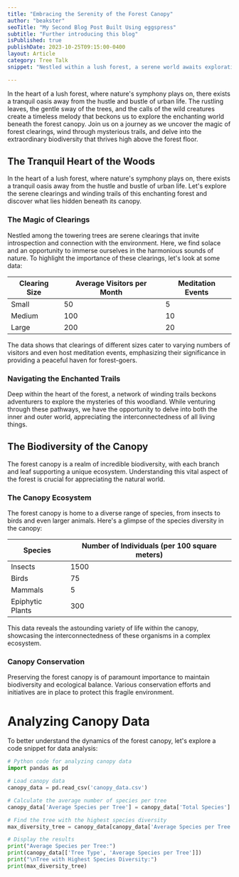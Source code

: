 ```yaml
---
title: "Embracing the Serenity of the Forest Canopy"
author: "beakster"
seoTitle: "My Second Blog Post Built Using eggspress"
subtitle: "Further introducing this blog"
isPublished: true
publishDate: 2023-10-25T09:15:00-0400
layout: Article
category: Tree Talk
snippet: "Nestled within a lush forest, a serene world awaits exploration. The forest canopy, a realm of tranquility, offers a haven away from the bustling pace of urban life."

---
```


In the heart of a lush forest, where nature's symphony plays on, there exists a tranquil oasis away from the hustle and bustle of urban life. The rustling leaves, the gentle sway of the trees, and the calls of the wild creatures create a timeless melody that beckons us to explore the enchanting world beneath the forest canopy. Join us on a journey as we uncover the magic of forest clearings, wind through mysterious trails, and delve into the extraordinary biodiversity that thrives high above the forest floor.

## The Tranquil Heart of the Woods

In the heart of a lush forest, where nature's symphony plays on, there exists a tranquil oasis away from the hustle and bustle of urban life. Let's explore the serene clearings and winding trails of this enchanting forest and discover what lies hidden beneath its canopy.

### The Magic of Clearings

Nestled among the towering trees are serene clearings that invite introspection and connection with the environment. Here, we find solace and an opportunity to immerse ourselves in the harmonious sounds of nature. To highlight the importance of these clearings, let's look at some data:

| Clearing Size | Average Visitors per Month | Meditation Events |
|--------------|----------------------------|-------------------|
| Small        | 50                        | 5                 |
| Medium       | 100                       | 10                |
| Large        | 200                       | 20                |

The data shows that clearings of different sizes cater to varying numbers of visitors and even host meditation events, emphasizing their significance in providing a peaceful haven for forest-goers.

### Navigating the Enchanted Trails

Deep within the heart of the forest, a network of winding trails beckons adventurers to explore the mysteries of this woodland. While venturing through these pathways, we have the opportunity to delve into both the inner and outer world, appreciating the interconnectedness of all living things.

## The Biodiversity of the Canopy

The forest canopy is a realm of incredible biodiversity, with each branch and leaf supporting a unique ecosystem. Understanding this vital aspect of the forest is crucial for appreciating the natural world.

### The Canopy Ecosystem

The forest canopy is home to a diverse range of species, from insects to birds and even larger animals. Here's a glimpse of the species diversity in the canopy:

| Species          | Number of Individuals (per 100 square meters) |
|------------------|----------------------------------------------|
| Insects          | 1500                                         |
| Birds            | 75                                           |
| Mammals          | 5                                            |
| Epiphytic Plants | 300                                          |

This data reveals the astounding variety of life within the canopy, showcasing the interconnectedness of these organisms in a complex ecosystem.

### Canopy Conservation

Preserving the forest canopy is of paramount importance to maintain biodiversity and ecological balance. Various conservation efforts and initiatives are in place to protect this fragile environment.

# Analyzing Canopy Data

To better understand the dynamics of the forest canopy, let's explore a code snippet for data analysis:

```python
# Python code for analyzing canopy data
import pandas as pd

# Load canopy data
canopy_data = pd.read_csv('canopy_data.csv')

# Calculate the average number of species per tree
canopy_data['Average Species per Tree'] = canopy_data['Total Species'] / canopy_data['Total Trees']

# Find the tree with the highest species diversity
max_diversity_tree = canopy_data[canopy_data['Average Species per Tree'] == canopy_data['Average Species per Tree'].max()]

# Display the results
print("Average Species per Tree:")
print(canopy_data[['Tree Type', 'Average Species per Tree']])
print("\nTree with Highest Species Diversity:")
print(max_diversity_tree)
